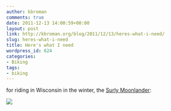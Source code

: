 ```yaml
---
author: kbroman
comments: true
date: 2011-12-13 14:00:59+00:00
layout: post
link: http://kbroman.org/blog/2011/12/13/heres-what-i-need/
slug: heres-what-i-need
title: Here's what I need
wordpress_id: 624
categories:
- Biking
tags:
- biking
---
```


for riding in Wisconsin in the winter, the [Surly Moonlander](http://surlybikes.com/bikes/moonlander):

[![](http://kbroman.files.wordpress.com/2011/12/moonlander.jpeg?w=300)](http://kbroman.files.wordpress.com/2011/12/moonlander.jpeg)

